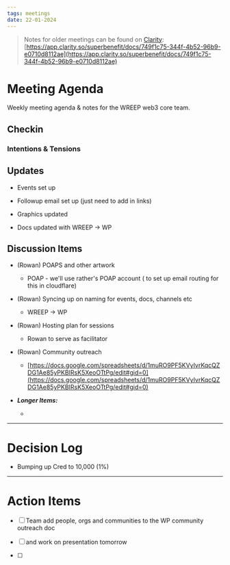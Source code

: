 ```yaml
---
tags: meetings
date: 22-01-2024
---
```


> Notes for older meetings can be found on [Clarity](https://app.clarity.so/superbenefit/docs/749f1c75-344f-4b52-96b9-e0710d8112ae):
> [https://app.clarity.so/superbenefit/docs/749f1c75-344f-4b52-96b9-e0710d8112ae](https://app.clarity.so/superbenefit/docs/749f1c75-344f-4b52-96b9-e0710d8112ae)

# Meeting Agenda

Weekly meeting agenda & notes for the WREEP web3 core team.

## Checkin

### Intentions & Tensions

## Updates

- Events set up 

- Followup email set up (just need to add in links)

- Graphics updated

- Docs updated with WREEP -> WP

## Discussion Items

- (Rowan) POAPS and other artwork 

  - POAP - we'll use rather's POAP account ( to set up email routing for this in cloudflare)

- (Rowan) Syncing up on naming for events, docs, channels etc

  - WREEP -> WP

- (Rowan) Hosting plan for sessions

  - Rowan to serve as facilitator

- (Rowan) Community outreach 

  - [https://docs.google.com/spreadsheets/d/1muRO9PF5KVyIvrKqcQZDG1Ae85yPKBIRsK5XeoOTtPg/edit#gid=0](https://docs.google.com/spreadsheets/d/1muRO9PF5KVyIvrKqcQZDG1Ae85yPKBIRsK5XeoOTtPg/edit#gid=0)

- **_Longer Items:_**

  -  

---

# Decision Log

- Bumping up Cred to 10,000 (1%)

---

# Action Items

- [ ] Team add people, orgs and communities to the WP community outreach doc

- [ ]  and  work on presentation tomorrow

- [ ] 